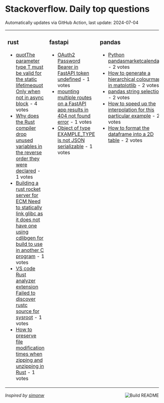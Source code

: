 # Stackoverflow. Daily top questions 

Automatically updates via GitHub Action, last update: <!-- date starts -->2024-07-04<!-- date ends -->


<table><tr><td valign="top" width="33%">

### rust
<!-- rust starts -->
* [quotThe parameter type T must be valid for the static lifetimequot Only when not in async block](https://stackoverflow.com/questions/78704699/the-parameter-type-t-must-be-valid-for-the-static-lifetime-only-when-not-in) - 4 votes
* [Why does the Rust compiler drop unused variables in the reverse order they were declared](https://stackoverflow.com/questions/78708398/why-does-the-rust-compiler-drop-unused-variables-in-the-reverse-order-they-were) - 1 votes
* [Building a rust rocket server for ECM Need to statically link glibc as it does not have one using cdlibgen for build to use in another C program](https://stackoverflow.com/questions/78708769/building-a-rust-rocket-server-for-ecm-need-to-statically-link-glibc-as-it-does) - 1 votes
* [VS code Rust analyzer extension Failed to discover rustc source for sysroot](https://stackoverflow.com/questions/78708738/vs-code-rust-analyzer-extension-failed-to-discover-rustc-source-for-sysroot) - 1 votes
* [How to preserve file modification times when zipping and unzipping in Rust](https://stackoverflow.com/questions/78702982/how-to-preserve-file-modification-times-when-zipping-and-unzipping-in-rust) - 1 votes
<!-- rust ends -->
</td><td valign="top" width="34%">


### fastapi
<!-- fastapi starts -->
* [OAuth2 Password Bearer in FastAPI token undefined](https://stackoverflow.com/questions/78705196/oauth2-password-bearer-in-fastapi-token-undefined) - 1 votes
* [mounting multiple routes on a FastAPI app results in 404 not found error](https://stackoverflow.com/questions/78703491/mounting-multiple-routes-on-a-fastapi-app-results-in-404-not-found-error) - 1 votes
* [Object of type EXAMPLE_TYPE is not JSON serializable](https://stackoverflow.com/questions/78707450/object-of-type-example-type-is-not-json-serializable) - 1 votes
<!-- fastapi ends -->
</td><td valign="top" width="34%">


### pandas
<!-- pandas starts -->
* [Python pandasmarketcalendars](https://stackoverflow.com/questions/78702312/python-pandas-market-calendars) - 2 votes
* [How to generate a hierarchical colourmap in matplotlib](https://stackoverflow.com/questions/78700997/how-to-generate-a-hierarchical-colourmap-in-matplotlib) - 2 votes
* [pandas string selection](https://stackoverflow.com/questions/78701305/pandas-string-selection) - 2 votes
* [How to speed up the interpolation for this particular example](https://stackoverflow.com/questions/78706643/how-to-speed-up-the-interpolation-for-this-particular-example) - 2 votes
* [How to format the dataframe into a 2D table](https://stackoverflow.com/questions/78704660/how-to-format-the-dataframe-into-a-2d-table) - 2 votes
<!-- pandas ends -->
</td></tr></table>

<a href="https://github.com/hp0404/hp0404/actions"><img src="https://github.com/hp0404/hp0404/workflows/Build%20README/badge.svg" align="right" alt="Build README"></a> <p>*Inspired by  [simonw](https://github.com/simonw/simonw)*</p>
